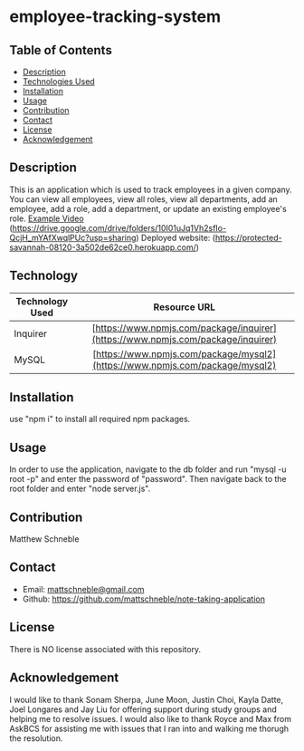# employee-tracking-system

## Table of Contents

* [Description](#description)
* [Technologies Used](#technologiesused)
* [Installation](#installation)
* [Usage](#usage)
* [Contribution](#contribution)
* [Contact](#contact)
* [License](#license)
* [Acknowledgement](#acknowledgement)

## Description
This is an application which is used to track employees in a given company. You can view all employees, view all roles, view all departments, add an employee, add a role, add a department, or update an existing employee's role. 
[Example Video](./assets/Employee%20Tracker.mp4) (https://drive.google.com/drive/folders/10I01uJq1Vh2sfIo-QcjH_mYAfXwqlPUc?usp=sharing)
Deployed website: (https://protected-savannah-08120-3a502de62ce0.herokuapp.com/)

## Technology
| Technology Used        | Resource URL         |
| ---------------------- | :-------------------:|
| Inquirer | [https://www.npmjs.com/package/inquirer](https://www.npmjs.com/package/inquirer) |
| MySQL | [https://www.npmjs.com/package/mysql2](https://www.npmjs.com/package/mysql2) |

## Installation
use "npm i" to install all required npm packages.

## Usage
In order to use the application, navigate to the db folder and run "mysql -u root -p" and enter the password of "password". Then navigate back to the root folder and enter "node server.js".

## Contribution
Matthew Schneble

## Contact
 - Email: mattschneble@gmail.com
 - Github: https://github.com/mattschneble/note-taking-application

## License
There is NO license associated with this repository.

## Acknowledgement
I would like to thank Sonam Sherpa,  June Moon, Justin Choi, Kayla Datte, Joel Longares and Jay Liu for offering support during study groups and helping me to resolve issues. I would also like to thank Royce and Max from AskBCS for assisting me with issues that I ran into and walking me thorugh the resolution. 